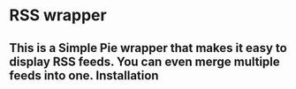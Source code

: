 RSS wrapper
==========
This is a Simple Pie wrapper that makes it easy to display RSS feeds. You can even merge 
multiple feeds into one.
Installation
-------------


